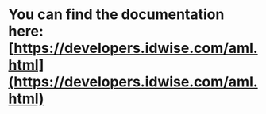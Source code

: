 # You can find the documentation here: [https://developers.idwise.com/aml.html](https://developers.idwise.com/aml.html)

